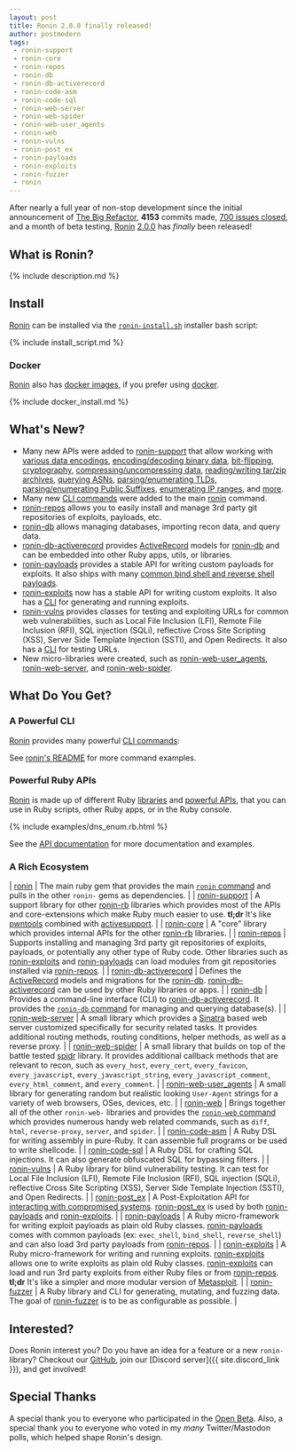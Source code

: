 ```yaml
---
layout: post
title: Ronin 2.0.0 finally released!
author: postmodern
tags:
 - ronin-support
 - ronin-core
 - ronin-repos
 - ronin-db
 - ronin-db-activerecord
 - ronin-code-asm
 - ronin-code-sql
 - ronin-web-server
 - ronin-web-spider
 - ronin-web-user_agents
 - ronin-web
 - ronin-vulns
 - ronin-post_ex
 - ronin-payloads
 - ronin-exploits
 - ronin-fuzzer
 - ronin
---
```


After nearly a full year of non-stop development since the initial
announcement of [The Big Refactor][1], **4153** commits made,
[700 issues closed][2], and a month of beta testing,
[Ronin][ronin] [2.0.0][ronin-2.0.0] has _finally_ been released!

## What is Ronin?

{% include description.md %}

## Install

[Ronin][ronin] can be installed via the [`ronin-install.sh`][ronin-install.sh]
installer bash script:

{% include install_script.md %}

[ronin-install.sh]: https://github.com/ronin-rb/scripts#ronin-installsh

### Docker

[Ronin][ronin] also has [docker images][dockerhub], if you prefer using [docker].

{% include docker_install.md %}

[docker]: https://www.docker.com/
[dockerhub]: https://hub.docker.com/r/roninrb/ronin

## What's New?

* Many new APIs were added to [ronin-support] that allow working with
  [various data encodings][Ronin::Support::Encoding],
  [encoding/decoding binary data][Ronin::Support::Binary],
  [bit-flipping][Ronin::Support::Binary::BitFlip],
  [cryptography][Ronin::Support::Crypto],
  [compressing/uncompressing data][Ronin::Support::Compression],
  [reading/writing tar/zip archives][Ronin::Support::Archive],
  [querying ASNs][Ronin::Support::Network::ASN],
  [parsing/enumerating TLDs][Ronin::Support::Network::TLD],
  [parsing/enumerating Public Suffixes][Ronin::Support::Network::PublicSuffix],
  [enumerating IP ranges][Ronin::Support::Network::IPRange], and
  [more][ronin-support-docs].
* Many new [CLI commands][ronin-synopsis] were added to the main [ronin]
  command.
* [ronin-repos] allows you to easily install and manage 3rd party git
  repositories of exploits, payloads, etc.
* [ronin-db] allows managing databases, importing recon data, and query data.
* [ronin-db-activerecord] provides [ActiveRecord] models for [ronin-db] and
  can be embedded into other Ruby apps, utils, or libraries.
* [ronin-payloads] provides a stable API for writing custom payloads for
  exploits. It also ships with many [common bind shell and reverse shell
  payloads][ronin-payloads-synopsis].
* [ronin-exploits] now has a stable API for writing custom exploits. It also
  has a [CLI][ronin-exploits-synopsis] for generating and running exploits.
* [ronin-vulns] provides classes for testing and exploiting URLs for common web
  vulnerabilities, such as Local File Inclusion (LFI),
  Remote File Inclusion (RFI), SQL injection (SQLi), reflective Cross Site
  Scripting (XSS), Server Side Template Injection (SSTI), and Open Redirects.
  It also has a [CLI][ronin-vulns-synopsis] for testing URLs.
* New micro-libraries were created, such as [ronin-web-user_agents],
  [ronin-web-server], and [ronin-web-spider].

## What Do You Get?

### A Powerful CLI

[Ronin][ronin] provides many powerful [CLI commands][ronin-synopsis]:

<object class="demo" data="/images/demos/ronin_http.svg" type="image/svg+xml"></object>

<object class="demo" data="/images/demos/ronin_grep_extract.svg" type="image/svg+xml"></object>

<object class="demo" data="/images/demos/ronin_dns_enum.svg" type="image/svg+xml"></object>

See [ronin's README][ronin-synopsis] for more command examples.

### Powerful Ruby APIs

[Ronin] is made up of different Ruby [libraries][ronin-rb] and
[powerful APIs][docs-api], that you can use in Ruby scripts, other Ruby apps,
or in the Ruby console.

{% include examples/dns_enum.rb.html %}

See the [API documentation][docs-api] for more documentation and examples.

### A Rich Ecosystem

| [ronin] | The main ruby gem that provides the main [`ronin` command][ronin-synopsis] and pulls in the other `ronin-` gems as dependencies. |
| [ronin-support] | A support library for other [ronin-rb] libraries which provides most of the APIs and core-extensions which make Ruby much easier to use. **tl;dr** It's like [pwntools] combined with [activesupport]. |
| [ronin-core] | A "core" library which provides internal APIs for the other [ronin-rb] libraries. |
| [ronin-repos] | Supports installing and managing 3rd party git repositories of exploits, payloads, or potentially any other type of Ruby code. Other libraries such as [ronin-exploits] and [ronin-payloads] can load modules from git repositories installed via [ronin-repos]. |
| [ronin-db-activerecord] | Defines the [ActiveRecord] models and migrations for the [ronin-db]. [ronin-db-activerecord] can be used by other Ruby libraries or apps. |
| [ronin-db] | Provides a command-line interface (CLI) to [ronin-db-activerecord]. It provides the [`ronin-db` command][ronin-db-synopsis] for managing and querying database(s). |
| [ronin-web-server] | A small library which provides a [Sinatra][sinatra] based web server customized specifically for security related tasks. It provides additional routing methods, routing conditions, helper methods, as well as a reverse proxy. |
| [ronin-web-spider] | A small library that builds on top of the battle tested [spidr] library. It provides additional callback methods that are relevant to recon, such as `every_host`, `every_cert`, `every_favicon`, `every_javascript`, `every_javascript_string`, `every_javascript_comment`, `every_html_comment`, and `every_comment`. |
| [ronin-web-user_agents] | A small library for generating random but realistic looking `User-Agent` strings for a variety of web browsers, OSes, devices, etc. |
| [ronin-web] | Brings together all of the other `ronin-web-` libraries and provides the [`ronin-web` command][ronin-web-synopsis] which provides numerous handy web related commands, such as `diff`, `html`, `reverse-proxy`, `server`, and `spider`. |
| [ronin-code-asm] | A Ruby DSL for writing assembly in pure-Ruby. It can assemble full programs or be used to write shellcode. |
| [ronin-code-sql] | A Ruby DSL for crafting SQL injections. It can also generate obfuscated SQL for bypassing filters. |
| [ronin-vulns] | A Ruby library for blind vulnerability testing. It can test for Local File Inclusion (LFI), Remote File Inclusion (RFI), SQL injection (SQLi), reflective Cross Site Scripting (XSS), Server Side Template Injection (SSTI), and Open Redirects. |
| [ronin-post_ex] | A Post-Exploitation API for [interacting with compromised systems][ronin-post_ex-examples]. [ronin-post_ex] is used by both [ronin-payloads] and [ronin-exploits]. |
| [ronin-payloads] | A Ruby micro-framework for writing exploit payloads as plain old Ruby classes. [ronin-payloads] comes with common payloads (ex: `exec_shell`, `bind_shell`, `reverse_shell`) and can also load 3rd party payloads from [ronin-repos]. |
| [ronin-exploits] | A Ruby micro-framework for writing and running exploits. [ronin-exploits] allows one to write exploits as plain old Ruby classes. [ronin-exploits] can load and run 3rd party exploits from either Ruby files or from [ronin-repos]. **tl;dr** It's like a simpler and more modular version of [Metasploit]. |
| [ronin-fuzzer] | A Ruby library and CLI for generating, mutating, and fuzzing data. The goal of [ronin-fuzzer] is to be as configurable as possible. |

## Interested?

Does Ronin interest you? Do you have an idea for a feature or a new `ronin-`
library? Checkout our [GitHub](https://github.com/ronin-rb), join our
[Discord server]({{ site.discord_link }}), and get involved!

## Special Thanks

A special thank you to everyone who participated in the [Open Beta][3]. Also, a
special thank you to everyone who voted in my *many* Twitter/Mastodon polls,
which helped shape Ronin's design.

[1]: /blog/2022/01/29/announcing-the-big-refactor.html
[2]: https://github.com/orgs/ronin-rb/projects/2
[3]: /blog/2023/01/01/announcing-the-ronin-2-0-0-open-beta.html

[docs-api]: /docs/#api

[ronin-rb]: https://github.com/ronin-rb
[ronin]: https://github.com/ronin-rb/ronin#readme
[ronin-synopsis]: https://github.com/ronin-rb/ronin#synopsis
[ronin-2.0.0]: https://rubygems.org/gems/ronin/versions/2.0.0
[ronin-support]: https://github.com/ronin-rb/ronin-support#readme
[ronin-core]: https://github.com/ronin-rb/ronin-core#readme
[ronin-repos]: https://github.com/ronin-rb/ronin-repos#readme
[ronin-db-activerecord]: https://github.com/ronin-rb/ronin-db-activerecord#readme
[ronin-db]: https://github.com/ronin-rb/ronin-db#readme
[ronin-db-synopsis]: https://github.com/ronin-rb/ronin-db#synopsis
[ronin-web-server]: https://github.com/ronin-rb/ronin-web-server#readme
[ronin-web-spider]: https://github.com/ronin-rb/ronin-web-spider#readme
[ronin-web-user_agents]: https://github.com/ronin-rb/ronin-web-user_agents#readme
[ronin-web]: https://github.com/ronin-rb/ronin-web#readme
[ronin-web-synopsis]: https://github.com/ronin-rb/ronin-web#synopsis
[ronin-code-asm]: https://github.com/ronin-rb/ronin-code-asm#readme
[ronin-code-sql]: https://github.com/ronin-rb/ronin-code-sql#readme
[ronin-vulns]: https://github.com/ronin-rb/ronin-vulns#readme
[ronin-vulns-synopsis]: https://github.com/ronin-rb/ronin-vulns#synopsis
[ronin-post_ex]: https://github.com/ronin-rb/ronin-post_ex#readme
[ronin-post_ex-examples]: https://github.com/ronin-rb/ronin-post_ex#examples
[ronin-payloads]: https://github.com/ronin-rb/ronin-payloads#readme
[ronin-payloads-synopsis]: https://github.com/ronin-rb/ronin-payloads#synopsis
[ronin-exploits]: https://github.com/ronin-rb/ronin-exploits#readme
[ronin-exploits-synopsis]: https://github.com/ronin-rb/ronin-exploits#synopsis
[ronin-fuzzer]: https://github.com/ronin-rb/ronin-fuzzer#readme

[ronin-support-docs]: /docs/ronin-support/
[Ronin::Support::Encoding]: /docs/ronin-support/Ronin/Support/Encoding.html
[Ronin::Support::Binary]: /docs/ronin-support/Ronin/Support/Binary.html
[Ronin::Support::Binary::BitFlip]: /docs/ronin-support/Ronin/Support/Binary/BitFlip.html
[Ronin::Support::Crypto]: /docs/ronin-support/Ronin/Support/Crypto.html
[Ronin::Support::Compression]: /docs/ronin-support/Ronin/Support/Compression.html
[Ronin::Support::Archive]: /docs/ronin-support/Ronin/Support/Archive.html
[Ronin::Support::Network::ASN]: /docs/ronin-support/Ronin/Support/Network/ASN.html
[Ronin::Support::Network::TLD]: /docs/ronin-support/Ronin/Support/Network/TLD.html
[Ronin::Support::Network::PublicSuffix]: /docs/ronin-support/Ronin/Support/Network/PublicSuffix.html
[Ronin::Support::Network::IPRange]: /docs/ronin-support/Ronin/Support/Network/IPRange.html

[pwntools]: https://github.com/Gallopsled/pwntools#readme
[activesupport]: https://guides.rubyonrails.org/active_support_core_extensions.html
[ActiveRecord]: https://guides.rubyonrails.org/active_record_basics.html
[sinatra]: https://sinatrarb.com/
[spidr]: https://github.com/postmodern/spidr#readme
[Metasploit]: https://metasploit.com
